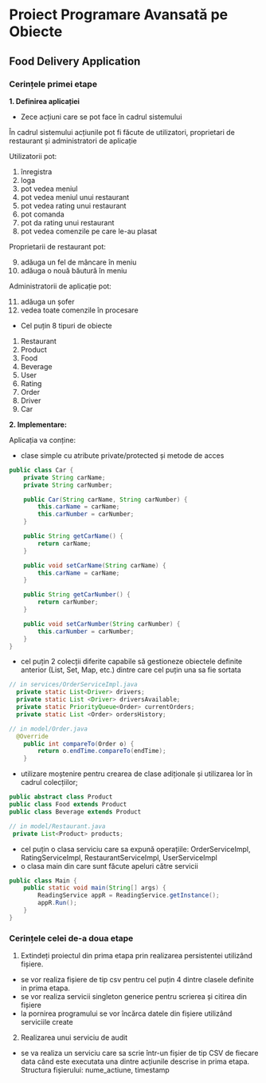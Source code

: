 # Proiect Programare Avansată pe Obiecte
## Food Delivery Application
### Cerințele primei etape
**1. Definirea aplicației**

- Zece acțiuni care se pot face în cadrul sistemului

În cadrul sistemului acțiunile pot fi făcute de utilizatori, proprietari de restaurant și administratori de aplicație

Utilizatorii pot:
1. înregistra
2. loga
3. pot vedea meniul
4. pot vedea meniul unui restaurant
5. pot vedea rating unui restaurant
6. pot comanda
7. pot da rating unui restaurant
8. pot vedea comenzile pe care le-au plasat

Proprietarii de restaurant pot:

9. adăuga un fel de mâncare în meniu
10. adăuga o nouă băutură în meniu

Administratorii de aplicație pot:

11. adăuga un șofer
12. vedea toate comenzile în procesare

- Cel puțin 8 tipuri de obiecte

1. Restaurant
2. Product
3. Food
4. Beverage
5. User
6. Rating
7. Order
8. Driver
9. Car


**2.	Implementare:**

Aplicația va conține:
- clase simple cu atribute private/protected și metode de acces
```java
public class Car {
    private String carName;
    private String carNumber;

    public Car(String carName, String carNumber) {
        this.carName = carName;
        this.carNumber = carNumber;
    }

    public String getCarName() {
        return carName;
    }

    public void setCarName(String carName) {
        this.carName = carName;
    }

    public String getCarNumber() {
        return carNumber;
    }

    public void setCarNumber(String carNumber) {
        this.carNumber = carNumber;
    }
}
```
- cel puțin 2 colecții diferite capabile să gestioneze obiectele definite anterior (List, Set, Map, etc.) dintre care cel puțin una sa fie sortata
```java
// in services/OrderServiceImpl.java
  private static List<Driver> drivers;
  private static List <Driver> driversAvailable;
  private static PriorityQueue<Order> currentOrders;
  private static List <Order> ordersHistory;
```
```java
// in model/Order.java
  @Override
    public int compareTo(Order o) {
        return o.endTime.compareTo(endTime);
    }
```
- utilizare moștenire pentru crearea de clase adiționale și utilizarea lor în cadrul colecțiilor;
```java
public abstract class Product
public class Food extends Product
public class Beverage extends Product
```
```java
// in model/Restaurant.java
 private List<Product> products;
 ```
- cel puțin o clasa serviciu care sa expună operațiile: OrderServiceImpl, RatingServiceImpl, RestaurantServiceImpl, UserServiceImpl
- o clasa main din care sunt făcute apeluri către servicii
```java
public class Main {
    public static void main(String[] args) {
        ReadingService appR = ReadingService.getInstance();
        appR.Run();
    }
}
 ```
### Cerințele celei de-a doua etape
1.	Extindeți proiectul din prima etapa prin realizarea persistentei utilizând fișiere.
- se vor realiza fișiere de tip csv pentru cel puțin 4 dintre clasele definite in prima etapa.
- se vor realiza servicii singleton generice pentru scrierea și citirea din fișiere
- la pornirea programului se vor încărca datele din fișiere utilizând serviciile create
2. Realizarea unui serviciu de audit
- se va realiza un serviciu care sa scrie într-un fișier de tip CSV de fiecare data când este executata una dintre acțiunile descrise in prima etapa. Structura fișierului: nume_actiune, timestamp
